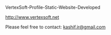 VertexSoft-Profile-Static-Website-Developed

http://www.vertexsoft.net

Please feel free to contact: kashif.ir@gmail.com




